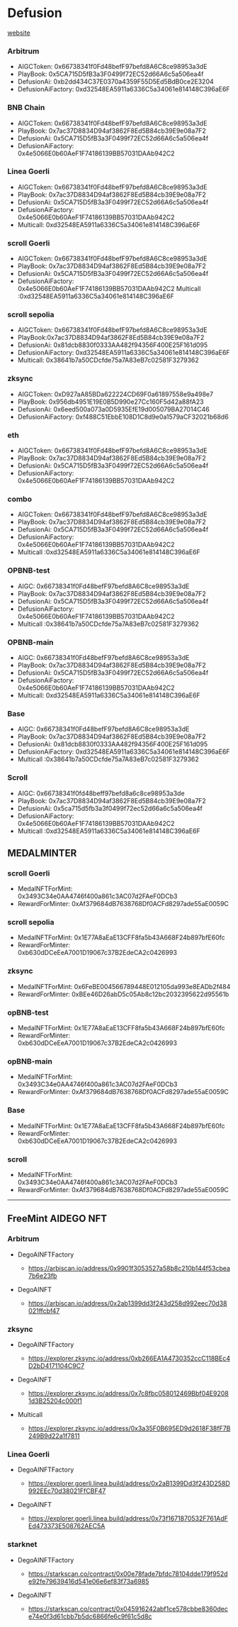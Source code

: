 # Defusion

[website](https://defusion.ai/)

### Arbitrum
- AIGCToken: 0x66738341f0Fd48befF97befd8A6C8ce98953a3dE
- PlayBook: 0x5CA715D5fB3a3F0499f72EC52d66A6c5a506ea4f
- DefusionAi: 0xb2dd434C37E0370a4359F55D5Ed5BdB0ce2E3204
- DefusionAiFactory: 0xd32548EA5911a6336C5a34061e814148C396aE6F

### BNB Chain
- AIGCToken: 0x66738341f0Fd48befF97befd8A6C8ce98953a3dE
- PlayBook: 0x7ac37D8834D94af3862F8Ed5B84cb39E9e08a7F2
- DefusionAi: 0x5CA715D5fB3a3F0499f72EC52d66A6c5a506ea4f
- DefusionAiFactory: 0x4e5066E0b60AeF1F74186139BB57031DAAb942C2

### Linea Goerli
- AIGCToken: 0x66738341f0Fd48befF97befd8A6C8ce98953a3dE
- PlayBook: 0x7ac37D8834D94af3862F8Ed5B84cb39E9e08a7F2
- DefusionAi: 0x5CA715D5fB3a3F0499f72EC52d66A6c5a506ea4f
- DefusionAiFactory: 0x4e5066E0b60AeF1F74186139BB57031DAAb942C2
- Multicall: 0xd32548EA5911a6336C5a34061e814148C396aE6F

### scroll Goerli
- AIGCToken: 0x66738341f0Fd48befF97befd8A6C8ce98953a3dE
- PlayBook: 0x7ac37D8834D94af3862F8Ed5B84cb39E9e08a7F2
- DefusionAi: 0x5CA715D5fB3a3F0499f72EC52d66A6c5a506ea4f
- DefusionAiFactory: 0x4e5066E0b60AeF1F74186139BB57031DAAb942C2
Multicall :0xd32548EA5911a6336C5a34061e814148C396aE6F

### scroll sepolia
- AIGCToken: 0x66738341f0Fd48befF97befd8A6C8ce98953a3dE
- PlayBook:0x7ac37D8834D94af3862F8Ed5B84cb39E9e08a7F2
- DefusionAi: 0x81dcb8830f0333AA482f94356F400E25F161d095
- DefusionAiFactory: 0xd32548EA5911a6336C5a34061e814148C396aE6F
- Multicall: 0x38641b7a50CDcfde75a7A83eB7c02581F3279362

### zksync
- AIGCToken: 0xD927aA85BDa622224CD69F0a61897558e9a498e7
- PlayBook: 0x956db4951E19E0B5D990e27Cc160F5d42a88fA23
- DefusionAi: 0x6eed500a073a0D5935EfE19d005079BA27014C46
- DefusionAiFactory: 0xf488C51EbbE108D1C8d9e0a1579aCF32021b68d6

### eth
- AIGCToken: 0x66738341f0Fd48befF97befd8A6C8ce98953a3dE
- PlayBook: 0x7ac37D8834D94af3862F8Ed5B84cb39E9e08a7F2
- DefusionAi: 0x5CA715D5fB3a3F0499f72EC52d66A6c5a506ea4f
- DefusionAiFactory: 0x4e5066E0b60AeF1F74186139BB57031DAAb942C2

### combo
- AIGCToken: 0x66738341f0Fd48befF97befd8A6C8ce98953a3dE
- PlayBook: 0x7ac37D8834D94af3862F8Ed5B84cb39E9e08a7F2
- DefusionAi: 0x5CA715D5fB3a3F0499f72EC52d66A6c5a506ea4f
- DefusionAiFactory: 0x4e5066E0b60AeF1F74186139BB57031DAAb942C2
- Multicall :0xd32548EA5911a6336C5a34061e814148C396aE6F

### OPBNB-test
- AIGC: 0x66738341f0Fd48befF97befd8A6C8ce98953a3dE
- PlayBook: 0x7ac37D8834D94af3862F8Ed5B84cb39E9e08a7F2
- DefusionAi: 0x5CA715D5fB3a3F0499f72EC52d66A6c5a506ea4f
- DefusionAiFactory: 0x4e5066E0b60AeF1F74186139BB57031DAAb942C2
- Multicall :0x38641b7a50CDcfde75a7A83eB7c02581F3279362

### OPBNB-main
- AIGC: 0x66738341f0Fd48befF97befd8A6C8ce98953a3dE
- PlayBook: 0x7ac37D8834D94af3862F8Ed5B84cb39E9e08a7F2
- DefusionAi: 0x5CA715D5fB3a3F0499f72EC52d66A6c5a506ea4f
- DefusionAiFactory: 0x4e5066E0b60AeF1F74186139BB57031DAAb942C2
- Multicall: 0xd32548EA5911a6336C5a34061e814148C396aE6F

### Base
- AIGC: 0x66738341f0Fd48befF97befd8A6C8ce98953a3dE
- PlayBook: 0x7ac37D8834D94af3862F8Ed5B84cb39E9e08a7F2
- DefusionAi: 0x81dcb8830f0333AA482f94356F400E25F161d095
- DefusionAiFactory: 0xd32548EA5911a6336C5a34061e814148C396aE6F
- Multicall :0x38641b7a50CDcfde75a7A83eB7c02581F3279362

### Scroll
- AIGC: 0x66738341f0fd48beff97befd8a6c8ce98953a3de
- PlayBook: 0x7ac37D8834D94af3862F8Ed5B84cb39E9e08a7F2
- DefusionAi: 0x5ca715d5fb3a3f0499f72ec52d66a6c5a506ea4f
- DefusionAiFactory: 0x4e5066E0b60AeF1F74186139BB57031DAAb942C2
- Multicall :0xd32548EA5911a6336C5a34061e814148C396aE6F

## MEDALMINTER

### scroll Goerli
- MedalNFTForMint: 0x3493C34e0AA4746f400a861c3AC07d2FAeF0DCb3
- RewardForMinter: 0xAf379684dB7638768Df0ACFd8297ade55aE0059C

### scroll sepolia
- MedalNFTForMint: 0x1E77A8aEaE13CFF8fa5b43A668F24b897bfE60fc
- RewardForMinter: 0xb630dDCeEeA7001D19067c37B2EdeCA2c0426993

### zksync
- MedalNFTForMint: 0x6FeBE004566789448E012105da993e8EADb2f484
- RewardForMinter: 0xBEe46D26abD5c05Ab8c12bc2032395622d95561b

### opBNB-test
- MedalNFTForMint: 0x1E77A8aEaE13CFF8fa5b43A668F24b897bfE60fc
- RewardForMinter: 0xb630dDCeEeA7001D19067c37B2EdeCA2c0426993

### opBNB-main
- MedalNFTForMint: 0x3493C34e0AA4746f400a861c3AC07d2FAeF0DCb3
- RewardForMinter: 0xAf379684dB7638768Df0ACFd8297ade55aE0059C

### Base
- MedalNFTForMint: 0x1E77A8aEaE13CFF8fa5b43A668F24b897bfE60fc
- RewardForMinter: 0xb630dDCeEeA7001D19067c37B2EdeCA2c0426993

### scroll
- MedalNFTForMint: 0x3493C34e0AA4746f400a861c3AC07d2FAeF0DCb3
- RewardForMinter: 0xAf379684dB7638768Df0ACFd8297ade55aE0059C

----------------

## FreeMint AIDEGO NFT

### Arbitrum
- DegoAINFTFactory
    - https://arbiscan.io/address/0x9901f3053527a58b8c210b144f53cbea7b6e23fb

- DegoAINFT
    - https://arbiscan.io/address/0x2ab1399dd3f243d258d992eec70d38021ffcbf47

### zksync
- DegoAINFTFactory
    - https://explorer.zksync.io/address/0xb266EA1A4730352ccC118BEc4D2bD4171104C9C7

- DegoAINFT
    - https://explorer.zksync.io/address/0x7c8fbc058012469Bbf04E92081d3B25204c000f1

- Multicall
    - https://explorer.zksync.io/address/0x3a35F0B695ED9d2618F38fF7B249B9d22a1f7811

### Linea Goerli
- DegoAINFTFactory
    - https://explorer.goerli.linea.build/address/0x2aB1399Dd3f243D258D992EEc70d38021FfCBF47

- DegoAINFT
    - https://explorer.goerli.linea.build/address/0x73f1671870532F761AdFEd473373E508762AEC5A

### starknet
- DegoAINFTFactory
    - https://starkscan.co/contract/0x00e78fade7bfdc78104dde179f952de92fe79639416d541e06e6ef83f73a6985
    
- DegoAINFT
    - https://starkscan.co/contract/0x045916242abf1ce578cbbe8360dece74e0f3d61cbb7b5dc6866fe6c9f61c5d8c
